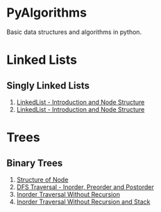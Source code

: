 # PyAlgorithms

Basic data structures and algorithms in python.

# Linked Lists

## Singly Linked Lists

1. [LinkedList - Introduction and Node Structure]
2. [LinkedList - Introduction and Node Structure]

# Trees

## Binary Trees

1. [Structure of Node]
2. [DFS Traversal - Inorder, Preorder and Postorder]
3. [Inorder Traversal Without Recursion]
4. [Inorder Traversal Without Recursion and Stack]

[LinkedList - Introduction and Node Structure]: https://github.com/chinchponkli/pyalgorithms/blob/7507491089ed62268b4eac410fbd6c7e024a18f3/linkedlist/singly/linkedlist.py
[LinkedList - Insertion and Traversal]: https://github.com/chinchponkli/pyalgorithms/commit/7448cf140a2ac1fbda96f3d68857b0c8f6d5671d
[Structure of Node]: https://github.com/chinchponkli/pyalgorithms/blob/master/tree/binarytree/tree.py
[DFS Traversal - Inorder, Preorder and Postorder]: https://github.com/chinchponkli/pyalgorithms/blob/master/tree/binarytree/dfs.py
[Inorder Traversal Without Recursion]: https://github.com/chinchponkli/pyalgorithms/blob/master/tree/binarytree/inordeWithoutRecursion.py
[Inorder Traversal Without Recursion and Stack]: https://github.com/chinchponkli/pyalgorithms/blob/master/tree/binarytree/inorderWithoutRecursionAndStack.py
